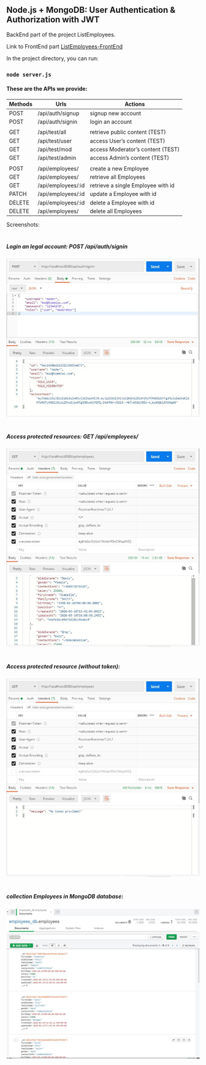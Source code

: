 ## Node.js + MongoDB: User Authentication & Authorization with JWT

BackEnd part of the project ListEmployees.

Link to FrontEnd part [ListEmployees-FrontEnd](https://github.com/tommios/ListEmployees-FrontEnd/tree/dev-react-jwt-auth)

In the project directory, you can run:

### `node server.js`

#### These are the APIs we provide:

| Methods | Urls               | Actions                            |
| ------- | ------------------ | ---------------------------------- |
| POST    | /api/auth/signup   | signup new account                 |
| POST    | /api/auth/signin   | login an account                   |
|         |                    |                                    |
| GET     | /api/test/all      | retrieve public content (TEST)     |
| GET     | /api/test/user     | access User’s content (TEST)       |
| GET     | /api/test/mod      | access Moderator’s content (TEST)  |
| GET     | /api/test/admin    | access Admin’s content (TEST)      |
|         |                    |                                    |
| POST    | /api/employees/    | create a new Employee              |
| GET     | /api/employees/    | retrieve all Employees             |
| GET     | /api/employees/:id | retrieve a single Employee with id |
| PATCH   | /api/employees/:id | update a Employee with id          |
| DELETE  | /api/employees/:id | delete a Employee with id          |
| DELETE  | /api/employees/    | delete all Employees               |

Screenshots:

#

##### Login an legal account: POST /api/auth/signin

![Иллюстрация к проекту](https://github.com/tommios/ListEmployees-BackEnd/blob/dev-jwt-auth/image/01_Postman_signin.JPG)

#

##### Access protected resources: GET /api/employees/

![Иллюстрация к проекту](https://github.com/tommios/ListEmployees-BackEnd/blob/dev-jwt-auth/image/02_GET_with_token.JPG)

#

##### Access protected resource (without token):

![Иллюстрация к проекту](https://github.com/tommios/ListEmployees-BackEnd/blob/dev-jwt-auth/image/03_GET_without_token.JPG)

#

##### collection Employees in MongoDB database:

![Иллюстрация к проекту](https://github.com/tommios/ListEmployees-BackEnd/blob/dev-jwt-auth/image/04_MongoDB.JPG)
